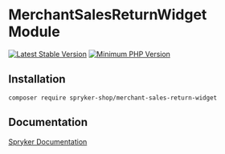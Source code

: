 # MerchantSalesReturnWidget Module
[![Latest Stable Version](https://poser.pugx.org/spryker-shop/merchant-sales-return-widget/v/stable.svg)](https://packagist.org/packages/spryker-shop/merchant-sales-return-widget)
[![Minimum PHP Version](https://img.shields.io/badge/php-%3E%3D%207.4-8892BF.svg)](https://php.net/)

## Installation

```
composer require spryker-shop/merchant-sales-return-widget
```

## Documentation

[Spryker Documentation](https://academy.spryker.com/developing_with_spryker/module_guide/modules.html)

